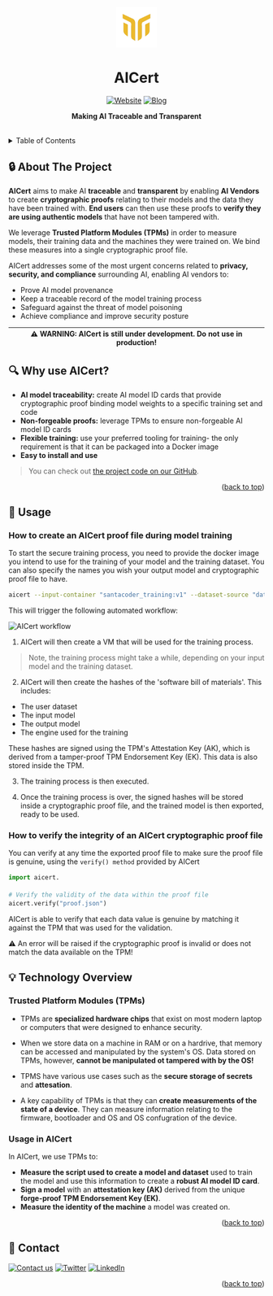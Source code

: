 <a name="readme-top"></a>

<!-- [![Contributors][contributors-shield]][contributors-url]
[![Forks][forks-shield]][forks-url]
[![Stargazers][stars-shield]][stars-url]
[![Issues][issues-shield]][issues-url]
[![Apache License][license-shield]][license-url] -->


<!-- PROJECT LOGO -->
<br />
<div align="center">
  <a href="https://github.com/mithril-security/aicert">
    <img src="https://github.com/mithril-security/blindai/raw/main/docs/assets/logo.png" alt="Logo" width="80" height="80">
  </a>

<h1 align="center">AICert</h1>

[![Website][website-shield]][website-url]
[![Blog][blog-shield]][blog-url]
</div>

 <p align="center">
    <b>Making AI Traceable and Transparent</b><br /><br />
   <!-- 
    <a href="https://aicert.mithrilsecurity.io/en/latest"><strong>Explore the docs »</strong></a>
    <br />
    <br />
    <a href="https://aicert.mithrilsecurity.io/en/latest/docs/getting-started/quick-tour/">Get started</a>
    ·
    <a href="https://github.com/mithril-security/aicert/issues">Report Bug</a>
    ·
    <a href="https://github.com/mithril-security/aicert/issues">Request Feature</a>
  </p>
</div>

<!-- TABLE OF CONTENTS -->
<details>
  <summary>Table of Contents</summary>
  <ol>
    <li><a href="#-about-the-project">About The Project</a></li>
	<li><a href="#-why-use-aicert">Why use AICert?</a></li>
    <li><a href="#-usage">Usage</a></li>
    <li><a href="#-technology-overview">Technology Overview</a></li>
    <li><a href="#-contact">Contact</a></li>
  </ol>
</details>

## 🔒 About The Project

**AICert** aims to make AI **traceable** and **transparent** by enabling **AI Vendors** to create **cryptographic proofs** relating to their models and the data they have been trained with. **End users** can then use these proofs to **verify they are using authentic models** that have not been tampered with.

We leverage **Trusted Platform Modules (TPMs)** in order to measure models, their training data and the machines they were trained on. We bind these measures into a single cryptographic proof file.

AICert addresses some of the most urgent concerns related to **privacy, security, and compliance** surrounding AI, enabling AI vendors to:

+ Prove AI model provenance
+ Keep a traceable record of the model training process
+ Safeguard against the threat of model poisoning
+ Achieve compliance and improve security posture

| ⚠️ **WARNING:** AICert is still under development. **Do not use in production!** |
| --- |

## 🔍 Why use AICert?

+ **AI model traceability:** create AI model ID cards that provide cryptographic proof binding model weights to a specific training set and code
+ **Non-forgeable proofs:** leverage TPMs to ensure non-forgeable AI model ID cards
+ **Flexible training:** use your preferred tooling for training- the only requirement is that it can be packaged into a Docker image
+ **Easy to install and use**

> You can check out [the project code on our GitHub](https://github.com/mithril-security/aicert/).

<p align="right">(<a href="#readme-top">back to top</a>)</p>

## 📜 Usage

### How to create an AICert proof file during model training

To start the secure training process, you need to provide the docker image you intend to use for the training of your model and the training dataset. You can also specify the names you wish your output model and cryptographic proof file to have.

```bash
aicert --input-container "santacoder_training:v1" --dataset-source "data/train.csv" --output-model "santacoder.pth" --output-bom "proof.json"
```

This will trigger the following automated workflow:

![AICert workflow](https://github.com/mithril-security/aicert/blob/readme/assets/aicert-workflow.png?raw=true)

1. AICert will then create a VM that will be used for the training process. 

> Note, the training process might take a while, depending on your input model and the training dataset. 

2. AICert will then create the hashes of the 'software bill of materials'. This includes:
+ The user dataset
+ The input model
+ The output model
+ The engine used for the training

These hashes are signed using the TPM's Attestation Key (AK), which is derived from a tamper-proof TPM Endorsement Key (EK). This data is also stored inside the TPM.

3. The training process is then executed.

4. Once the training process is over, the signed hashes will be stored inside a cryptographic proof file, and the trained model is then exported, ready to be used.

### How to verify the integrity of an AICert cryptographic proof file

You can verify at any time the exported proof file to make sure the proof file is genuine, using the `verify() method` provided by AICert

```python
import aicert.

# Verify the validity of the data within the proof file
aicert.verify("proof.json") 
```

AICert is able to verify that each data value is genuine by matching it against the TPM that was used for the validation. 

⚠️ An error will be raised if the cryptographic proof is invalid or does not match the data available on the TPM!

## 💡 Technology Overview

### Trusted Platform Modules (TPMs)

+ TPMs are **specialized hardware chips** that exist on most modern laptop or computers that were designed to enhance security.

+ When we store data on a machine in RAM or on a hardrive, that memory can be accessed and manipulated by the system's OS. Data stored on TPMs, however, **cannot be manipulated ot tampered with by the OS!**

+ TPMS have various use cases such as the **secure storage of secrets** and **attesation**.

+ A key capability of TPMs is that they can **create measurements of the state of a device**. They can measure information relating to the firmware, bootloader and OS and OS confugration of the device.


### Usage in AICert

In AICert, we use TPMs to:

- **Measure the script used to create a model and dataset** used to train the model and use this information to create a **robust AI model ID card**.
- **Sign a model** with an **attestation key (AK)** derived from the unique **forge-proof TPM Endorsement Key (EK)**. 
- **Measure the identity of the machine** a model was created on.

<p align="right">(<a href="#readme-top">back to top</a>)</p>
<!-- CONTACT -->

## 📇 Contact

[![Contact us][contact]][contact-url]
[![Twitter][twitter]][website-url]
[![LinkedIn][linkedin-shield]][linkedin-url]

<p align="right">(<a href="#readme-top">back to top</a>)</p>

<!-- MARKDOWN LINKS & IMAGES -->
<!-- https://github.com/alexandresanlim/Badges4-README.md-Profile#-blog- -->
<!-- [contributors-shield]: https://img.shields.io/github/contributors/mithril-security/aicert.svg?style=for-the-badge
[contributors-url]: https://github.com/mithril-security/aicert/graphs/contributors
[forks-shield]: https://img.shields.io/github/forks/mithril-security/aicert.svg?style=for-the-badge
[forks-url]: https://github.com/mithril-security/blindbox/network/members
[stars-shield]: https://img.shields.io/github/stars/mithril-security/aicert.svg?style=for-the-badge
[stars-url]: https://github.com/mithril-security/blindbox/stargazers
[issues-shield]: https://img.shields.io/github/issues/mithril-security/aicert.svg?style=for-the-badge
<!-- [issues-url]: https://github.com/mithril-security/aicert/issues -->
[project-url]: https://github.com/mithril-security/aicert
[twitter-url]: https://twitter.com/MithrilSecurity
[contact-url]: https://www.mithrilsecurity.io/contact
[license-shield]: https://img.shields.io/github/license/mithril-security/aicert.svg?style=for-the-badge
[contact]: https://img.shields.io/badge/Contact_us-000000?style=for-the-badge&colorB=555
[project]: https://img.shields.io/badge/Project-000000?style=for-the-badge&colorB=555
[license-url]: https://github.com/mithril-security/aicert/blob/master/LICENSE.txt
[linkedin-shield]: https://img.shields.io/badge/LinkedIn-0077B5?style=for-the-badge&logo=linkedin&logoColor=white&colorB=555
[twitter]: https://img.shields.io/badge/Twitter-1DA1F2?style=for-the-badge&logo=twitter&logoColor=white
[linkedin-url]: https://www.linkedin.com/company/mithril-security-company/
[website-url]: https://www.mithrilsecurity.io
[website-shield]: https://img.shields.io/badge/website-000000?style=for-the-badge&colorB=555
[blog-url]: https://blog.mithrilsecurity.io/
[blog-shield]: https://img.shields.io/badge/Blog-000?style=for-the-badge&logo=ghost&logoColor=yellow&colorB=555
[product-screenshot]: images/screenshot.png
[Python]: https://img.shields.io/badge/Python-FFD43B?style=for-the-badge&logo=python&logoColor=blue
[Python-url]: https://www.python.org/
[Rust]: https://img.shields.io/badge/rust-FFD43B?style=for-the-badge&logo=rust&logoColor=black
[Rust-url]: https://www.rust-lang.org/fr
[Intel-SGX]: https://img.shields.io/badge/SGX-FFD43B?style=for-the-badge&logo=intel&logoColor=black
[Intel-sgx-url]: https://www.intel.fr/content/www/fr/fr/architecture-and-technology/software-guard-extensions.html
[Tract]: https://img.shields.io/badge/Tract-FFD43B?style=for-the-badge
<!-- [tract-url]: https://github.com/mithril-security/tract/tree/6e4620659837eebeaba40ab3eeda67d33a99c7cf -->
<!-- Done using https://github.com/othneildrew/Best-README-Template -->

